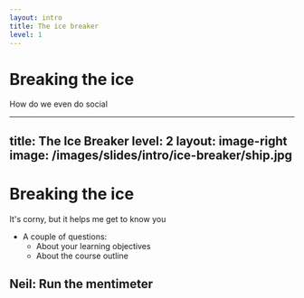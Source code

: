 ```yaml
---
layout: intro
title: The ice breaker
level: 1
---
```


# Breaking the ice

How do we even do social
 
---
title: The Ice Breaker
level: 2
layout: image-right
image: /images/slides/intro/ice-breaker/ship.jpg
---

# Breaking the ice
It's corny, but it helps me get to know you

* A couple of questions:
  * About your learning objectives 
  * About the course outline 

## **Neil**: Run the mentimeter
<!-- 

Slide notes: 

* Students should be given the option to share their preferred pronouns but by no means should anyone be asked for their preferred pronouns.

-->


